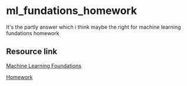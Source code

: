 # ml_fundations_homework

It's the partly answer which i think maybe the right for machine learning fundations homework

## Resource link
[Machine Learning Foundations](https://www.youtube.com/watch?v=nQvpFSMPhr0&index=1&list=PLXVfgk9fNX2I7tB6oIINGBmW50rrmFTqf)

[Homework](https://www.csie.ntu.edu.tw/~htlin/course/ml15fall/)



